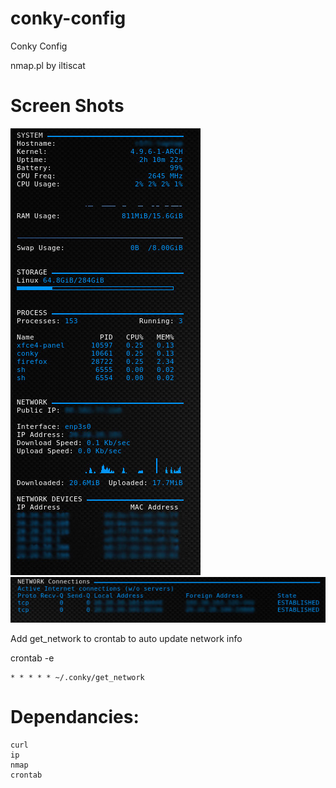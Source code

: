 # conky-config
Conky Config

nmap.pl by iltiscat

# Screen Shots
![ScreenShot1](ss/conky1.jpg)
![ScreenShot2](ss/conky2.jpg)

Add get_network to crontab to auto update network info

crontab -e
``` 
* * * * * ~/.conky/get_network
```

# Dependancies:
```
curl
ip
nmap
crontab
```
